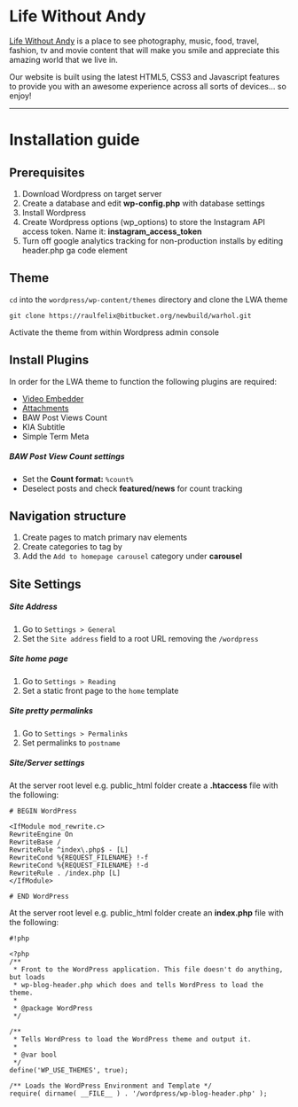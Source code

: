 Life Without Andy
======
[Life Without Andy](http://www.lifewithoutandy.com) is a place to see photography, music, food, travel, fashion, tv and movie content that will make you smile and appreciate this amazing world that we live in.

Our website is built using the latest HTML5, CSS3 and Javascript features to provide you with an awesome experience across all sorts of devices... so enjoy!

-----------------------

# Installation guide #

## Prerequisites ##
1. Download Wordpress on target server
2. Create a database and edit **wp-config.php** with database settings
3. Install Wordpress
4. Create Wordpress options (wp_options) to store the Instagram API access token. Name it: **instagram_access_token**
5. Turn off google analytics tracking for non-production installs by editing header.php ga code element


## Theme ##
` cd ` into the `wordpress/wp-content/themes` directory and clone the LWA theme
``` 
git clone https://raulfelix@bitbucket.org/newbuild/warhol.git
```
Activate the theme from within Wordpress admin console

## Install Plugins ##
In order for the LWA theme to function the following plugins are required:

* [Video Embedder](http://nextgenthemes.com/plugins/advanced-responsive-video-embedder/)
* [Attachments](https://github.com/jchristopher/attachment)
* BAW Post Views Count
* KIA Subtitle
* Simple Term Meta

##### BAW Post View Count settings #####

* Set the **Count format:**  `%count%`
* Deselect posts and check **featured/news** for count tracking

## Navigation structure ##
1. Create pages to match primary nav elements
2. Create categories to tag by
3. Add the `Add to homepage carousel` category under **carousel**

## Site Settings ##
##### Site Address #####
1. Go to `Settings > General`
2. Set the `Site address` field to a root URL removing the `/wordpress`

##### Site home page #####
1. Go to `Settings > Reading`
2. Set a static front page to the `home` template

##### Site pretty permalinks #####
1. Go to `Settings > Permalinks`
2. Set permalinks to `postname`

##### Site/Server settings #####
At the server root level e.g. public_html folder create a **.htaccess** file with the following:

```
# BEGIN WordPress

<IfModule mod_rewrite.c>
RewriteEngine On
RewriteBase /
RewriteRule ^index\.php$ - [L]
RewriteCond %{REQUEST_FILENAME} !-f
RewriteCond %{REQUEST_FILENAME} !-d
RewriteRule . /index.php [L]
</IfModule>

# END WordPress
```

At the server root level e.g. public_html folder create an **index.php** file with the following:


```
#!php

<?php
/**
 * Front to the WordPress application. This file doesn't do anything, but loads
 * wp-blog-header.php which does and tells WordPress to load the theme.
 *
 * @package WordPress
 */

/**
 * Tells WordPress to load the WordPress theme and output it.
 *
 * @var bool
 */
define('WP_USE_THEMES', true);

/** Loads the WordPress Environment and Template */
require( dirname( __FILE__ ) . '/wordpress/wp-blog-header.php' );

```
